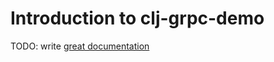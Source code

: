 # Introduction to clj-grpc-demo

TODO: write [great documentation](http://jacobian.org/writing/what-to-write/)
